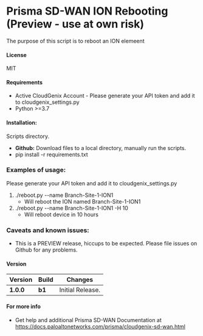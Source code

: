 # Prisma SD-WAN ION Rebooting (Preview - use at own risk)
The purpose of this script is to reboot an ION elemeent

#### License
MIT

#### Requirements
* Active CloudGenix Account - Please generate your API token and add it to cloudgenix_settings.py
* Python >=3.7

#### Installation:
 Scripts directory. 
 - **Github:** Download files to a local directory, manually run the scripts. 
 - pip install -r requirements.txt

### Examples of usage:
 Please generate your API token and add it to cloudgenix_settings.py

 1. ./reboot.py --name Branch-Site-1-ION1
      - Will reboot the ION named Branch-Site-1-ION1
 2. ./reboot.py --name Branch-Site-1-ION1 -H 10
      - Will reboot device in 10 hours

### Caveats and known issues:
 - This is a PREVIEW release, hiccups to be expected. Please file issues on Github for any problems.

#### Version
| Version | Build | Changes |
| ------- | ----- | ------- |
| **1.0.0** | **b1** | Initial Release. |


#### For more info
 * Get help and additional Prisma SD-WAN Documentation at <https://docs.paloaltonetworks.com/prisma/cloudgenix-sd-wan.html>
